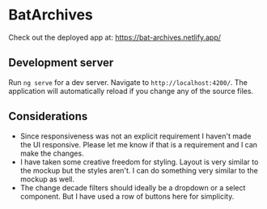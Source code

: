 # BatArchives

Check out the deployed app at: https://bat-archives.netlify.app/

## Development server

Run `ng serve` for a dev server. Navigate to `http://localhost:4200/`. The application will automatically reload if you change any of the source files.

## Considerations

* Since responsiveness was not an explicit requirement I haven't made the UI responsive. Please let me know if that is a requirement and I can make the changes.
* I have taken some creative freedom for styling. Layout is very similar to the mockup but the styles aren't. I can do something very similar to the mockup as well.
* The change decade filters should ideally be a dropdown or a select component. But I have used a row of buttons here for simplicity.
